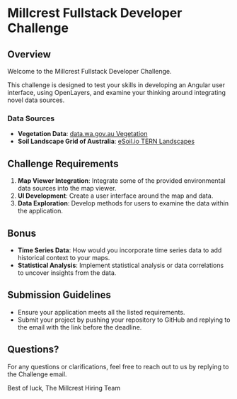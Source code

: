 # Millcrest Fullstack Developer Challenge

## Overview
Welcome to the Millcrest Fullstack Developer Challenge. 

This challenge is designed to test your skills in developing an Angular user interface, using OpenLayers, and examine your thinking around integrating novel data sources.

### Data Sources
- **Vegetation Data**: [data.wa.gov.au Vegetation](https://catalogue.data.wa.gov.au/dataset/?theme=Environment&tags=Vegetation&access_level=open&res_format=API+ArcGIS+Server+Map+Service&res_format=WMS&res_format=GeoJSON)
- **Soil Landscape Grid of Australia**: [eSoil.io TERN Landscapes](https://esoil.io/TERNLandscapes/Public/Pages/SLGA/)

## Challenge Requirements
1. **Map Viewer Integration**: Integrate some of the provided environmental data sources into the map viewer.
2. **UI Development**: Create a user interface around the map and data.
3. **Data Exploration**: Develop methods for users to examine the data within the application.

## Bonus
- **Time Series Data**: How would you incorporate time series data to add historical context to your maps.
- **Statistical Analysis**: Implement statistical analysis or data correlations to uncover insights from the data.

## Submission Guidelines
- Ensure your application meets all the listed requirements.
- Submit your project by pushing your repository to GitHub and replying to the email with the link before the deadline.

## Questions?
For any questions or clarifications, feel free to reach out to us by replying to the Challenge email.

Best of luck,
The Millcrest Hiring Team
